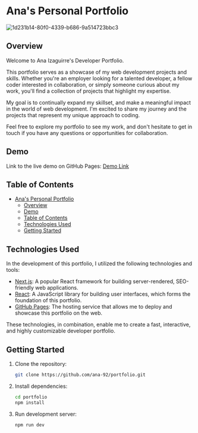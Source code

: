 # Ana's Personal Portfolio

![1d231b14-80f0-4339-b686-9a514723bbc3](https://github.com/ana-92/portfolio/assets/11369397/150f30c5-560d-4fee-88cb-76828ae34421)

## Overview

Welcome to Ana Izaguirre's Developer Portfolio. 

This portfolio serves as a showcase of my web development projects and skills. Whether you're an employer looking for a talented developer, a fellow coder interested in collaboration, or simply someone curious about my work, you'll find a collection of projects that highlight my expertise.

My goal is to continually expand my skillset, and make a meaningful impact in the world of web development. I'm excited to share my journey and the projects that represent my unique approach to coding.

Feel free to explore my portfolio to see my work, and don't hesitate to get in touch if you have any questions or opportunities for collaboration.


## Demo

Link to the live demo on GitHub Pages: [Demo Link](https://ana-92.github.io/portfolio)

## Table of Contents

- [Ana's Personal Portfolio](#anas-personal-portfolio)
  - [Overview](#overview)
  - [Demo](#demo)
  - [Table of Contents](#table-of-contents)
  - [Technologies Used](#technologies-used)
  - [Getting Started](#getting-started)

## Technologies Used

In the development of this portfolio, I utilized the following technologies and tools:

- [Next.js](https://nextjs.org/): A popular React framework for building server-rendered, SEO-friendly web applications.
- [React](https://reactjs.org/): A JavaScript library for building user interfaces, which forms the foundation of this portfolio.
- [GitHub Pages](https://pages.github.com/): The hosting service that allows me to deploy and showcase this portfolio on the web.

These technologies, in combination, enable me to create a fast, interactive, and highly customizable developer portfolio.

## Getting Started

1. Clone the repository:

   ```bash
   git clone https://github.com/ana-92/portfolio.git

   ```

2. Install dependencies:

   ```bash
   cd portfolio
   npm install
   ```

3. Run development server:
   
    ```bash
    npm run dev

   ```

